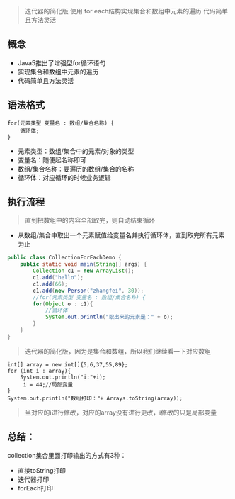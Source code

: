 
>迭代器的简化版
>使用 for each结构实现集合和数组中元素的遍历  代码简单且方法灵活


## 概念

- Java5推出了增强型for循环语句
- 实现集合和数组中元素的遍历
- 代码简单且方法灵活

## 语法格式
```
for(元素类型 变量名 : 数组/集合名称) {
	循环体;
}
```
- 元素类型：数组/集合中的元素/对象的类型
- 变量名：随便起名称即可
- 数组/集合名称：要遍历的数组/集合的名称
- 循环体：对应循环的时候业务逻辑
## 执行流程
>直到把数组中的内容全部取完，则自动结束循环
- 从数组/集合中取出一个元素赋值给变量名并执行循环体，直到取完所有元素为止

```java
public class CollectionForEachDemo {
    public static void main(String[] args) {
        Collection c1 = new ArrayList();
        c1.add("hello");
        c1.add(66);
        c1.add(new Person("zhangfei", 30));
        //for(元素类型 变量名 : 数组/集合名称) {
        for(Object o : c1){
            //循环体
            System.out.println("取出来的元素是：" + o);
        }
    }
}
```

>迭代器的简化版，因为是集合和数组，所以我们继续看一下对应数组

```
int[] array = new int[]{5,6,37,55,89};
for (int i : array){
    System.out.println("i:"+i);
     i = 44;//局部变量
}
System.out.println("数组打印："+ Arrays.toString(array));
```
>当对应的i进行修改，对应的array没有进行更改，i修改的只是局部变量


## 总结：
collection集合里面打印输出的方式有3种：
- 直接toString打印
- 迭代器打印
- forEach打印